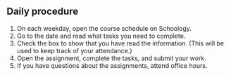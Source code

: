 ## Daily procedure

1. On each weekday, open the course schedule on Schoology.
2. Go to the date and read what tasks you need to complete.
3. Check the box to show that you have read the information. (This will be used to keep track of your attendance.)
4. Open the assignment, complete the tasks, and submit your work.
5. If you have questions about the assignments, attend office hours.

